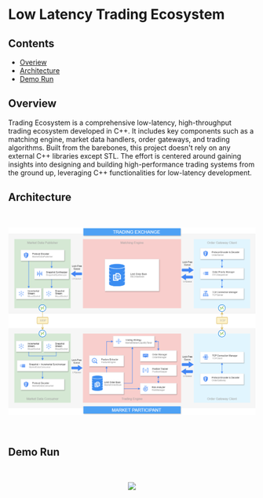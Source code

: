# Low Latency Trading Ecosystem

## Contents
* [Overiew](#overview)
* [Architecture](#architecture)
* [Demo Run](#demo-run)

## Overview
Trading Ecosystem is a comprehensive low-latency, high-throughput trading ecosystem developed in C++. It includes key components such as a matching engine, market data handlers, order gateways, and trading algorithms. Built from the barebones, this project doesn't rely on any external C++ libraries except STL. The effort is centered around gaining insights into designing and building high-performance trading systems from the ground up, leveraging C++ functionalities for low-latency development.

## Architecture

<br>
<p align="center">
<img src="data/Trading_Diagram.png"/>
</p>
<br>

## Demo Run

<br>
<p align="center">
<img src="data/trial.gif"/> 
</p>
<br>
